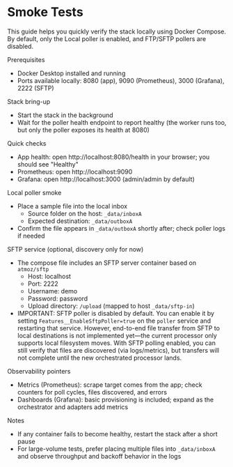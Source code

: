# Smoke Tests

This guide helps you quickly verify the stack locally using Docker Compose. By default, only the Local poller is enabled, and FTP/SFTP pollers are disabled.

Prerequisites

- Docker Desktop installed and running
- Ports available locally: 8080 (app), 9090 (Prometheus), 3000 (Grafana), 2222 (SFTP)

Stack bring-up

- Start the stack in the background
- Wait for the poller health endpoint to report healthy (the worker runs too, but only the poller exposes its health at 8080)

Quick checks

- App health: open http://localhost:8080/health in your browser; you should see "Healthy"
- Prometheus: open http://localhost:9090
- Grafana: open http://localhost:3000 (admin/admin by default)

Local poller smoke

- Place a sample file into the local inbox
  - Source folder on the host: `_data/inboxA`
  - Expected destination: `_data/outboxA`
- Confirm the file appears in `_data/outboxA` shortly after; check poller logs if needed

SFTP service (optional, discovery only for now)

- The compose file includes an SFTP server container based on `atmoz/sftp`
  - Host: localhost
  - Port: 2222
  - Username: demo
  - Password: password
  - Upload directory: `/upload` (mapped to host `_data/sftp-in`)
- IMPORTANT: SFTP poller is disabled by default. You can enable it by setting `Features__EnableSftpPoller=true` on the `poller` service and restarting that service. However, end-to-end file transfer from SFTP to local destinations is not implemented yet—the current processor only supports local filesystem moves. With SFTP polling enabled, you can still verify that files are discovered (via logs/metrics), but transfers will not complete until the new orchestrated processor lands.

Observability pointers

- Metrics (Prometheus): scrape target comes from the app; check counters for poll cycles, files discovered, and errors
- Dashboards (Grafana): basic provisioning is included; expand as the orchestrator and adapters add metrics

Notes

- If any container fails to become healthy, restart the stack after a short pause
- For large-volume tests, prefer placing multiple files into `_data/inboxA` and observe throughput and backoff behavior in the logs
